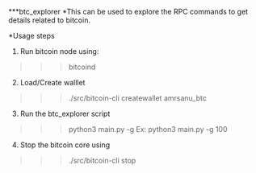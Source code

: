 ***btc_explorer
*This can be used to explore the RPC commands to get details related to bitcoin.

*Usage steps
1. Run bitcoin node using: 
>>> bitcoind
2. Load/Create walllet
>>> ./src/bitcoin-cli createwallet amrsanu_btc 
3. Run the btc_explorer script
>>> python3 main.py -g <number of block headers to generate>
    Ex: python3 main.py -g 100
4. Stop the bitcoin core using
>>> ./src/bitcoin-cli stop